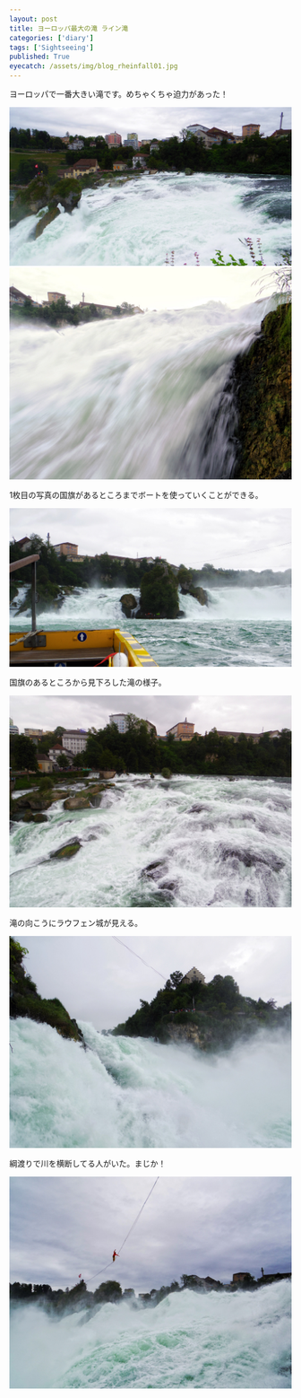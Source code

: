```yaml
---
layout: post
title: ヨーロッパ最大の滝 ライン滝
categories: ['diary']
tags: ['Sightseeing']
published: True
eyecatch: /assets/img/blog_rheinfall01.jpg
---
```


ヨーロッパで一番大きい滝です。めちゃくちゃ迫力があった！

<img src="/assets/img/blog_rheinfall01.jpg" class="image-on-frame image-fade">

<img src="/assets/img/blog_rheinfall02.jpg" class="image-on-frame image-fade">

1枚目の写真の国旗があるところまでボートを使っていくことができる。

<img src="/assets/img/blog_rheinfall03.jpg" class="image-on-frame image-fade">

国旗のあるところから見下ろした滝の様子。

<img src="/assets/img/blog_rheinfall04.jpg" class="image-on-frame image-fade">

滝の向こうにラウフェン城が見える。

<img src="/assets/img/blog_rheinfall05.jpg" class="image-on-frame image-fade">

綱渡りで川を横断してる人がいた。まじか！

<img src="/assets/img/blog_rheinfall06.jpg" class="image-on-frame image-fade">